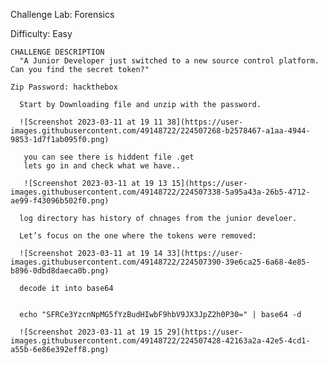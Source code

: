 Challenge Lab: Forensics
   
   Difficulty: Easy
   
    CHALLENGE DESCRIPTION
      "A Junior Developer just switched to a new source control platform. Can you find the secret token?"
      
    Zip Password: hackthebox
    
      Start by Downloading file and unzip with the password.
      
      ![Screenshot 2023-03-11 at 19 11 38](https://user-images.githubusercontent.com/49148722/224507268-b2578467-a1aa-4944-9853-1d7f1ab095f0.png)
      
       you can see there is hiddent file .get 
       lets go in and check what we have..
       
       ![Screenshot 2023-03-11 at 19 13 15](https://user-images.githubusercontent.com/49148722/224507338-5a95a43a-26b5-4712-ae99-f43096b502f0.png)

      log directory has history of chnages from the junior develoer.
      
      Let’s focus on the one where the tokens were removed:
      
      ![Screenshot 2023-03-11 at 19 14 33](https://user-images.githubusercontent.com/49148722/224507390-39e6ca25-6a68-4e85-b896-0dbd8daeca0b.png)

      decode it into base64 
      
      
      echo "SFRCe3YzcnNpMG5fYzBudHIwbF9hbV9JX3JpZ2h0P30=" | base64 -d
      
      ![Screenshot 2023-03-11 at 19 15 29](https://user-images.githubusercontent.com/49148722/224507428-42163a2a-42e5-4cd1-a55b-6e86e392eff8.png)
